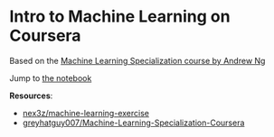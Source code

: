 # Intro to Machine Learning on Coursera

Based on the [Machine Learning Specialization course by Andrew Ng](https://www.coursera.org/specializations/machine-learning-introduction)

Jump to [the notebook](./mlApp.ipynb)

**Resources**:

- [nex3z/machine-learning-exercise](https://github.com/nex3z/machine-learning-exercise)
- [greyhatguy007/Machine-Learning-Specialization-Coursera](https://github.com/greyhatguy007/Machine-Learning-Specialization-Coursera)
